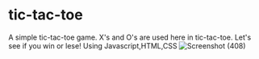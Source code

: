 # tic-tac-toe
A simple tic-tac-toe game. X's and O's are used here in tic-tac-toe. Let's see if you win or lese!
Using
Javascript,HTML,CSS
![Screenshot (408)](https://user-images.githubusercontent.com/86771291/124362159-01777600-dc51-11eb-84d8-609cdb6466de.png)



